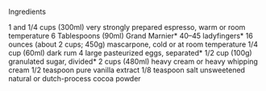 Ingredients

1 and 1/4 cups (300ml) very strongly prepared espresso, warm or room temperature
6 Tablespoons (90ml) Grand Marnier*
40–45 ladyfingers*
16 ounces (about 2 cups; 450g) mascarpone, cold or at room temperature
1/4 cup (60ml) dark rum
4 large pasteurized eggs, separated*
1/2 cup (100g) granulated sugar, divided*
2 cups (480ml) heavy cream or heavy whipping cream
1/2 teaspoon pure vanilla extract
1/8 teaspoon salt
unsweetened natural or dutch-process cocoa powder